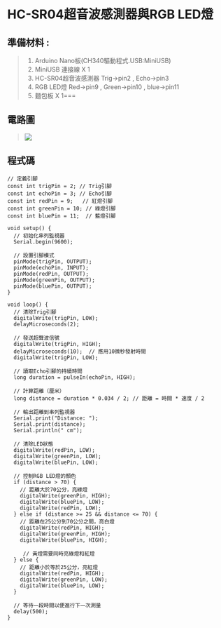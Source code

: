 <h1>HC-SR04超音波感測器與RGB LED燈</h1>


## 準備材料 : 
>1. Arduino Nano板(CH340驅動程式.USB:MiniUSB) 
>2. MiniUSB 連接線 X 1 
>3. HC-SR04超音波感測器 Trig->pin2 , Echo->pin3
>4. RGB LED燈 Red->pin9 , Green->pin10 , blue->pin11
>5. 麵包板 X 1===

## 電路圖

>![](https://github.com/user-attachments/assets/cfc33d27-fa9f-46df-a119-a58b5cc93f92)

## 程式碼

``` arduino
// 定義引腳
const int trigPin = 2; // Trig引腳
const int echoPin = 3; // Echo引腳
const int redPin = 9;   // 紅燈引腳
const int greenPin = 10; // 綠燈引腳
const int bluePin = 11;  // 藍燈引腳

void setup() {
  // 初始化串列監視器
  Serial.begin(9600);
  
  // 設置引腳模式
  pinMode(trigPin, OUTPUT);
  pinMode(echoPin, INPUT);
  pinMode(redPin, OUTPUT);
  pinMode(greenPin, OUTPUT);
  pinMode(bluePin, OUTPUT);
}

void loop() {
  // 清除Trig引腳
  digitalWrite(trigPin, LOW);
  delayMicroseconds(2);
  
  // 發送超聲波信號
  digitalWrite(trigPin, HIGH);
  delayMicroseconds(10);  // 應用10微秒發射時間
  digitalWrite(trigPin, LOW);
  
  // 讀取Echo引腳的持續時間
  long duration = pulseIn(echoPin, HIGH);
  
  // 計算距離（厘米）
  long distance = duration * 0.034 / 2; // 距離 = 時間 * 速度 / 2
  
  // 輸出距離到串列監視器
  Serial.print("Distance: ");
  Serial.print(distance);
  Serial.println(" cm");
  
  // 清除LED狀態
  digitalWrite(redPin, LOW);
  digitalWrite(greenPin, LOW);
  digitalWrite(bluePin, LOW);
  
  // 控制RGB LED燈的顏色
  if (distance > 70) {
    // 距離大於70公分，亮綠燈
    digitalWrite(greenPin, HIGH);
    digitalWrite(bluePin, LOW);
    digitalWrite(redPin, LOW);
  } else if (distance >= 25 && distance <= 70) {
    // 距離在25公分到70公分之間，亮白燈
    digitalWrite(redPin, HIGH);
    digitalWrite(greenPin, HIGH);
    digitalWrite(bluePin, HIGH);
    
     // 黃燈需要同時亮綠燈和紅燈
  } else {
    // 距離小於等於25公分，亮紅燈
    digitalWrite(redPin, HIGH);
    digitalWrite(greenPin, LOW);
    digitalWrite(bluePin, LOW);
  }
  
  // 等待一段時間以便進行下一次測量
  delay(500);
}
